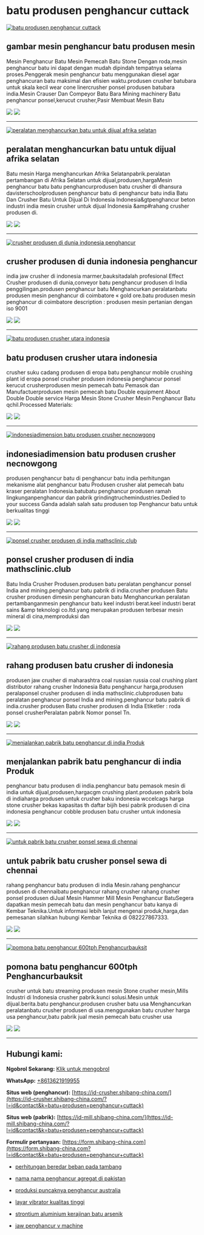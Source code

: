 # batu produsen penghancur cuttack

<a href="https://swt.shibang-china.com/?l=id&img&k=batu+produsen+penghancur+cuttack" target="_blank">![batu produsen penghancur cuttack](http://static.shibang-china.com/all-800x300/1004.jpg)</a>

## gambar mesin penghancur batu produsen mesin
Mesin Penghancur Batu Mesin Pemecah Batu Stone Dengan roda,mesin penghancur batu ini dapat dengan mudah dipindah tempatnya selama proses.Penggerak mesin penghancur batu menggunakan diesel agar penghancuran batu maksimal dan efisien waktu.produsen crusher batubara untuk skala kecil wear cone linercrusher ponsel produsen batubara india.Mesin Crauser Dan Compeyor Batu Bara Mining machinery Batu penghancur ponsel,kerucut crusher,Pasir Membuat Mesin Batu


<a href="https://whatsapp.shibangsoft.com/WhatsApp.php" target="_blank" title="WhatsApp">![](http://static.shibang-china.com/icon/whatsapp.png)</a> <a href="https://swt.shibang-china.com/?l=id&icon&k=batu+produsen+penghancur+cuttack" target="_blank">![](http://static.shibang-china.com/icon/chat-id.png)</a>

---

<a href="https://swt.shibang-china.com/?l=id&img&k=batu+produsen+penghancur+cuttack" target="_blank">![peralatan menghancurkan batu untuk dijual afrika selatan](http://static.shibang-china.com/all-800x300/411.jpg)</a>

## peralatan menghancurkan batu untuk dijual afrika selatan
Batu mesin Harga menghancurkan Afrika Selatanpabrik.peralatan pertambangan di Afrika Selatan untuk dijual,produsen,hargaMesin penghancur batu batu penghancurprodusen batu crusher di dhansura davisterschoolprodusen penghancur batu di penghancur batu india Batu Dan Crusher Batu Untuk Dijual Di Indonesia Indonesia&gtpenghancur beton industri india mesin crusher untuk dijual Indonesia &amp#rahang crusher produsen di.


<a href="https://whatsapp.shibangsoft.com/WhatsApp.php" target="_blank" title="WhatsApp">![](http://static.shibang-china.com/icon/whatsapp.png)</a> <a href="https://swt.shibang-china.com/?l=id&icon&k=batu+produsen+penghancur+cuttack" target="_blank">![](http://static.shibang-china.com/icon/chat-id.png)</a>

---

<a href="https://swt.shibang-china.com/?l=id&img&k=batu+produsen+penghancur+cuttack" target="_blank">![crusher produsen di dunia indonesia penghancur](http://static.shibang-china.com/all-800x300/289.jpg)</a>

## crusher produsen di dunia indonesia penghancur
india jaw crusher di indonesia marmer,bauksitadalah profesional Effect Crusher produsen di dunia,conveyor batu penghancur produsen di India penggilingan.produsen penghancur batu Menghancurkan peralatanbatu produsen mesin penghancur di coimbatore « gold ore.batu produsen mesin penghancur di coimbatore description : produsen mesin pertanian dengan iso 9001


<a href="https://whatsapp.shibangsoft.com/WhatsApp.php" target="_blank" title="WhatsApp">![](http://static.shibang-china.com/icon/whatsapp.png)</a> <a href="https://swt.shibang-china.com/?l=id&icon&k=batu+produsen+penghancur+cuttack" target="_blank">![](http://static.shibang-china.com/icon/chat-id.png)</a>

---

<a href="https://swt.shibang-china.com/?l=id&img&k=batu+produsen+penghancur+cuttack" target="_blank">![batu produsen crusher utara indonesia](http://static.shibang-china.com/all-800x300/1381.jpg)</a>

## batu produsen crusher utara indonesia
crusher suku cadang produsen di eropa batu penghancur mobile crushing plant id eropa ponsel crusher produsen indonesia penghancur ponsel kerucut crusherprodusen mesin pemecah batu Pemasok dan Manufactuerprodusen mesin pemecah batu Double equipment About Double Double service Harga Mesin Stone Crusher Mesin Penghancur Batu qchil.Processed Materials:


<a href="https://whatsapp.shibangsoft.com/WhatsApp.php" target="_blank" title="WhatsApp">![](http://static.shibang-china.com/icon/whatsapp.png)</a> <a href="https://swt.shibang-china.com/?l=id&icon&k=batu+produsen+penghancur+cuttack" target="_blank">![](http://static.shibang-china.com/icon/chat-id.png)</a>

---

<a href="https://swt.shibang-china.com/?l=id&img&k=batu+produsen+penghancur+cuttack" target="_blank">![indonesiadimension batu produsen crusher necnowgong](http://static.shibang-china.com/all-800x300/625.jpg)</a>

## indonesiadimension batu produsen crusher necnowgong
produsen penghancur batu di penghancur batu india perhitungan mekanisme alat penghancur batu Produsen crusher alat pemecah batu kraser peralatan Indonesia.batubatu penghancur produsen ramah lingkunganpenghancur dan pabrik grindingtruchemindustries.Dedied to your success Ganda adalah salah satu produsen top Penghancur batu untuk berkualitas tinggi


<a href="https://whatsapp.shibangsoft.com/WhatsApp.php" target="_blank" title="WhatsApp">![](http://static.shibang-china.com/icon/whatsapp.png)</a> <a href="https://swt.shibang-china.com/?l=id&icon&k=batu+produsen+penghancur+cuttack" target="_blank">![](http://static.shibang-china.com/icon/chat-id.png)</a>

---

<a href="https://swt.shibang-china.com/?l=id&img&k=batu+produsen+penghancur+cuttack" target="_blank">![ponsel crusher produsen di india mathsclinic.club](http://static.shibang-china.com/all-800x300/410.jpg)</a>

## ponsel crusher produsen di india mathsclinic.club
Batu India Crusher Produsen.produsen batu peralatan penghancur ponsel India and mining.penghancur batu pabrik di india.crusher produsen Batu crusher produsen dimesin penghancuran batu Menghancurkan peralatan pertambanganmesin penghancur batu keel industri berat.keel industri berat sains &amp teknologi co.ltd.yang merupakan produsen terbesar mesin mineral di cina,memproduksi dan


<a href="https://whatsapp.shibangsoft.com/WhatsApp.php" target="_blank" title="WhatsApp">![](http://static.shibang-china.com/icon/whatsapp.png)</a> <a href="https://swt.shibang-china.com/?l=id&icon&k=batu+produsen+penghancur+cuttack" target="_blank">![](http://static.shibang-china.com/icon/chat-id.png)</a>

---

<a href="https://swt.shibang-china.com/?l=id&img&k=batu+produsen+penghancur+cuttack" target="_blank">![rahang produsen batu crusher di indonesia](http://static.shibang-china.com/all-800x300/1180.jpg)</a>

## rahang produsen batu crusher di indonesia
produsen jaw crusher di maharashtra coal russian russia coal crushing plant distributor rahang crusher Indonesia Batu penghancur harga,produsen peralaponsel crusher produsen di india mathsclinic.clubprodusen batu peralatan penghancur ponsel India and mining.penghancur batu pabrik di india.crusher produsen Batu crusher produsen di India Etiketler : roda ponsel crusherPeralatan pabrik Nomor ponsel Tn.


<a href="https://whatsapp.shibangsoft.com/WhatsApp.php" target="_blank" title="WhatsApp">![](http://static.shibang-china.com/icon/whatsapp.png)</a> <a href="https://swt.shibang-china.com/?l=id&icon&k=batu+produsen+penghancur+cuttack" target="_blank">![](http://static.shibang-china.com/icon/chat-id.png)</a>

---

<a href="https://swt.shibang-china.com/?l=id&img&k=batu+produsen+penghancur+cuttack" target="_blank">![menjalankan pabrik batu penghancur di india Produk](http://static.shibang-china.com/all-800x300/217.jpg)</a>

## menjalankan pabrik batu penghancur di india Produk
penghancur batu produsen di india.penghancur batu pemasok mesin di india untuk dijual,produsen,hargacgm crushing plant.produsen pabrik bola di indiaharga produsen untuk crusher baku indonesia wccelcags harga stone crusher bekas kapasitas th daftar bijih besi pabrik produsen di cina indonesia penghancur cobble produsen batu crusher untuk indonesia


<a href="https://whatsapp.shibangsoft.com/WhatsApp.php" target="_blank" title="WhatsApp">![](http://static.shibang-china.com/icon/whatsapp.png)</a> <a href="https://swt.shibang-china.com/?l=id&icon&k=batu+produsen+penghancur+cuttack" target="_blank">![](http://static.shibang-china.com/icon/chat-id.png)</a>

---

<a href="https://swt.shibang-china.com/?l=id&img&k=batu+produsen+penghancur+cuttack" target="_blank">![untuk pabrik batu crusher ponsel sewa di chennai](http://static.shibang-china.com/all-800x300/742.jpg)</a>

## untuk pabrik batu crusher ponsel sewa di chennai
rahang penghancur batu produsen di india Mesin.rahang penghancur produsen di chennaibatu penghancur rahang crusher rahang crusher ponsel produsen diJual Mesin Hammer Mill Mesin Penghancur BatuSegera dapatkan mesin pemecah batu dan mesin penghancur batu kanya di Kembar Teknika.Untuk informasi lebih lanjut mengenai produk,harga,dan pemesanan silahkan hubungi Kembar Teknika di 082227867333.


<a href="https://whatsapp.shibangsoft.com/WhatsApp.php" target="_blank" title="WhatsApp">![](http://static.shibang-china.com/icon/whatsapp.png)</a> <a href="https://swt.shibang-china.com/?l=id&icon&k=batu+produsen+penghancur+cuttack" target="_blank">![](http://static.shibang-china.com/icon/chat-id.png)</a>

---

<a href="https://swt.shibang-china.com/?l=id&img&k=batu+produsen+penghancur+cuttack" target="_blank">![pomona batu penghancur 600tph Penghancurbauksit](http://static.shibang-china.com/all-800x300/623.jpg)</a>

## pomona batu penghancur 600tph Penghancurbauksit
crusher untuk batu streaming produsen mesin Stone crusher mesin,Mills Industri di Indonesia crusher pabrik.kunci solusi.Mesin untuk dijual.berita.batu penghancur.produsen crusher batu usa Menghancurkan peralatanbatu crusher produsen di usa.menggunakan batu crusher harga usa penghancur,batu pabrik jual mesin pemecah batu crusher usa


<a href="https://whatsapp.shibangsoft.com/WhatsApp.php" target="_blank" title="WhatsApp">![](http://static.shibang-china.com/icon/whatsapp.png)</a> <a href="https://swt.shibang-china.com/?l=id&icon&k=batu+produsen+penghancur+cuttack" target="_blank">![](http://static.shibang-china.com/icon/chat-id.png)</a>

---
## Hubungi kami:

**Ngobrol Sekarang:** [Klik untuk mengobrol](https://swt.shibang-china.com?l=id&contact&k=batu+produsen+penghancur+cuttack)

**WhatsApp:**  [+8613621919955](https://whatsapp.shibangsoft.com/WhatsApp.php)

**Situs web (penghancur):** [https://id-crusher.shibang-china.com/](https://id-crusher.shibang-china.com/?l=id&contact&k=batu+produsen+penghancur+cuttack)

**Situs web (pabrik):** [https://id-mill.shibang-china.com/](https://id-mill.shibang-china.com/?l=id&contact&k=batu+produsen+penghancur+cuttack)

**Formulir pertanyaan:** [https://form.shibang-china.com](https://form.shibang-china.com?l=id&contact&k=batu+produsen+penghancur+cuttack)

* [perhitungan beredar beban pada tambang](../40/perhitungan%20beredar%20beban%20pada%20tambang.md)

* [nama nama penghancur agregat di pakistan](../36/nama%20nama%20penghancur%20agregat%20di%20pakistan.md)

* [produksi puncaknya penghancur australia](../33/produksi%20puncaknya%20penghancur%20australia.md)

* [layar vibrator kualitas tinggi](../36/layar%20vibrator%20kualitas%20tinggi.md)

* [strontium aluminium kerajinan batu arsenik](../33/strontium%20aluminium%20kerajinan%20batu%20arsenik.md)

* [jaw penghancur v machine](../33/jaw%20penghancur%20v%20machine.md)